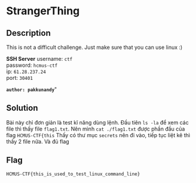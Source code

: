 # StrangerThing
## Description

This is not a difficult challenge. Just make sure that you can use linux :)

**SSH Server**
username: `ctf`  
password: `hcmus-ctf`  
ip: `61.28.237.24`  
port:  `30401`  

**`author: pakkunandy`**"

## Solution

Bài này chỉ đơn giản là test kĩ năng dùng lệnh.
Đầu tiên `ls -la` để xem các file thì thấy file `flag1.txt`.
Nên mình `cat ./flag1.txt` được phần đầu của flag `HCMUS-CTF{this`
Thấy có thư mục `secrets` nên đi vào, tiếp tục liệt kê thì thấy 2 file nữa. Và đủ flag

## Flag
`HCMUS-CTF{this_is_used_to_test_linux_command_line}`

